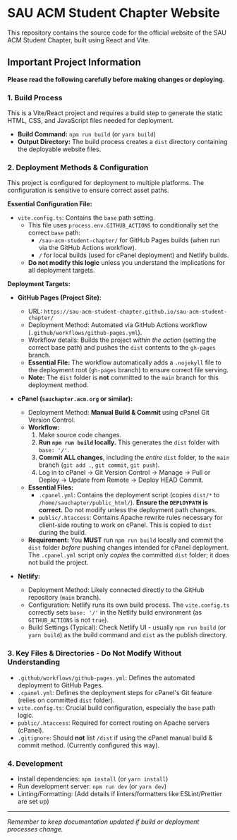 # SAU ACM Student Chapter Website

This repository contains the source code for the official website of the SAU ACM Student Chapter, built using React and Vite.

## Important Project Information

**Please read the following carefully before making changes or deploying.**

### 1. Build Process

This is a Vite/React project and requires a build step to generate the static HTML, CSS, and JavaScript files needed for deployment.

-   **Build Command:** `npm run build` (or `yarn build`)
-   **Output Directory:** The build process creates a `dist` directory containing the deployable website files.

### 2. Deployment Methods & Configuration

This project is configured for deployment to multiple platforms. The configuration is sensitive to ensure correct asset paths.

**Essential Configuration File:**

-   `vite.config.ts`: Contains the `base` path setting.
    -   This file uses `process.env.GITHUB_ACTIONS` to conditionally set the correct `base` path:
        -   `/sau-acm-student-chapter/` for GitHub Pages builds (when run via the GitHub Actions workflow).
        -   `/` for local builds (used for cPanel deployment) and Netlify builds.
    -   **Do not modify this logic** unless you understand the implications for all deployment targets.

**Deployment Targets:**

*   **GitHub Pages (Project Site):**
    *   URL: `https://sau-acm-student-chapter.github.io/sau-acm-student-chapter/`
    *   Deployment Method: Automated via GitHub Actions workflow (`.github/workflows/github-pages.yml`).
    *   Workflow details: Builds the project *within the action* (setting the correct base path) and pushes the `dist` contents to the `gh-pages` branch.
    *   **Essential File:** The workflow automatically adds a `.nojekyll` file to the deployment root (`gh-pages` branch) to ensure correct file serving.
    *   **Note:** The `dist` folder is **not** committed to the `main` branch for this deployment method.

*   **cPanel (`sauchapter.acm.org` or similar):**
    *   Deployment Method: **Manual Build & Commit** using cPanel Git Version Control.
    *   **Workflow:**
        1.  Make source code changes.
        2.  **Run `npm run build` locally.** This generates the `dist` folder with `base: '/'`.
        3.  **Commit ALL changes**, including the *entire* `dist` folder, to the `main` branch (`git add .`, `git commit`, `git push`).
        4.  Log in to cPanel -> Git Version Control -> Manage -> Pull or Deploy -> Update from Remote -> Deploy HEAD Commit.
    *   **Essential Files:**
        -   `.cpanel.yml`: Contains the deployment script (copies `dist/*` to `/home/sauchapter/public_html/`). **Ensure the `DEPLOYPATH` is correct.** Do not modify unless the deployment path changes.
        -   `public/.htaccess`: Contains Apache rewrite rules necessary for client-side routing to work on cPanel. This is copied to `dist` during the build.
    *   **Requirement:** You **MUST** run `npm run build` locally and commit the `dist` folder *before* pushing changes intended for cPanel deployment. The `.cpanel.yml` script only *copies* the committed `dist` folder; it does not build the project.

*   **Netlify:**
    *   Deployment Method: Likely connected directly to the GitHub repository (`main` branch).
    *   Configuration: Netlify runs its own build process. The `vite.config.ts` correctly sets `base: '/'` in the Netlify build environment (as `GITHUB_ACTIONS` is not `true`).
    *   Build Settings (Typical): Check Netlify UI - usually `npm run build` (or `yarn build`) as the build command and `dist` as the publish directory.

### 3. Key Files & Directories - Do Not Modify Without Understanding

-   `.github/workflows/github-pages.yml`: Defines the automated deployment to GitHub Pages.
-   `.cpanel.yml`: Defines the deployment steps for cPanel's Git feature (relies on committed `dist` folder).
-   `vite.config.ts`: Crucial build configuration, especially the `base` path logic.
-   `public/.htaccess`: Required for correct routing on Apache servers (cPanel).
-   `.gitignore`: Should **not** list `/dist` if using the cPanel manual build & commit method. (Currently configured this way).

### 4. Development

-   Install dependencies: `npm install` (or `yarn install`)
-   Run development server: `npm run dev` (or `yarn dev`)
-   Linting/Formatting: (Add details if linters/formatters like ESLint/Prettier are set up)

---

*Remember to keep documentation updated if build or deployment processes change.*
